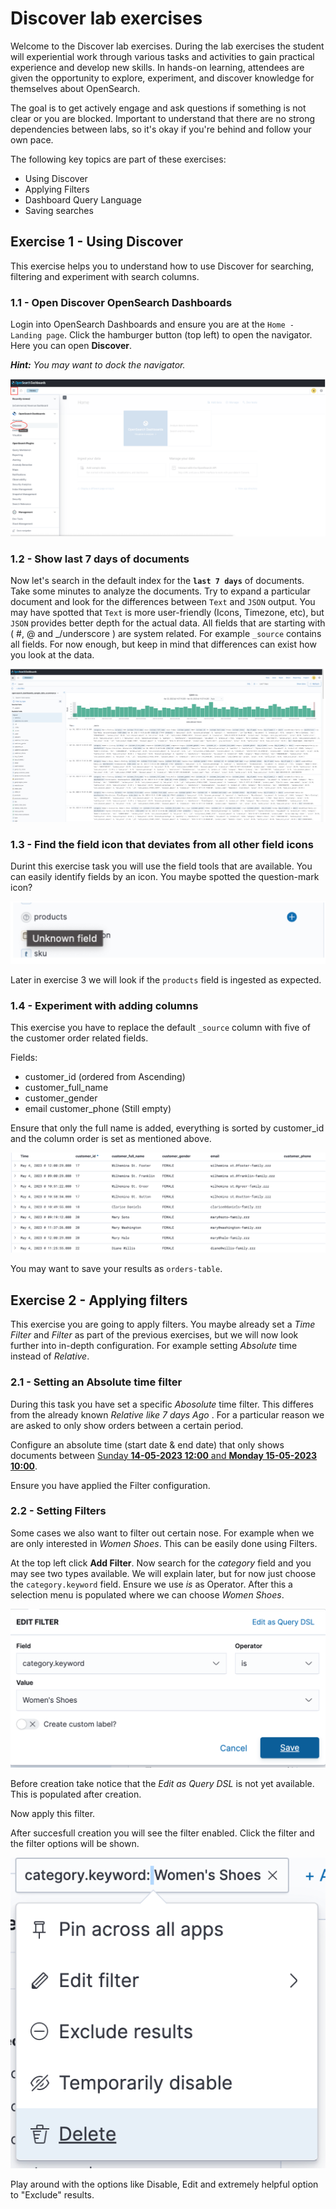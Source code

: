 # Discover lab exercises

Welcome to the Discover lab exercises. During the lab exercises the student will experiential work through various tasks and activities to gain practical experience and develop new skills. In hands-on learning, attendees are given the opportunity to explore, experiment, and discover knowledge for themselves about OpenSearch.

The goal is to  get actively engage and ask questions if something is not clear or you are blocked. Important to understand that there are no strong dependencies between labs, so it's okay if you're behind and follow your own pace.

The following key topics are part of these exercises:

- Using Discover
- Applying Filters
- Dashboard Query Language
- Saving searches

## Exercise 1 - Using Discover

This exercise helps you to understand how to use Discover for searching, filtering and experiment with search columns.

### 1.1 - Open Discover OpenSearch Dashboards

Login into OpenSearch Dashboards and ensure you are at the `Home - Landing page`. Click the hamburger button (top left) to open the navigator. Here you can open **Discover**.

***Hint:** You may want to dock the navigator.*

<img src="https://raw.githubusercontent.com/avwsolutions/opensearch-training-material/main/labs/04-Discover/content/open-discover.png" alt="open-discover">

### 1.2 - Show last 7 days of documents

Now let's search in the default index for the **`last 7 days`** of documents. Take some minutes to analyze the documents. Try to expand a particular document and look for the differences between `Text` and `JSON` output. You may have spotted that `Text` is more user-friendly (Icons, Timezone, etc), but `JSON` provides better depth for the actual data.  All fields that are starting with ( #, @ and _/underscore ) are system related. For example `_source` contains all fields. For now enough, but keep in mind that differences can exist how you look at the data.

<img src="https://raw.githubusercontent.com/avwsolutions/opensearch-training-material/main/labs/04-Discover/content/search-results.png" alt="search-results">

### 1.3 - Find the field icon that deviates from all other field icons 

Durint this exercise task you will use the field tools that are available. You can easily identify fields by an icon. You maybe spotted the question-mark icon?

<img src="https://raw.githubusercontent.com/avwsolutions/opensearch-training-material/main/labs/04-Discover/content/products-field.png" alt="products-field">

Later in exercise 3 we will look if the `products` field is ingested as expected.

### 1.4 - Experiment with adding columns

This exercise you have to replace the default `_source` column with five of the customer order related fields.

Fields:
- customer_id                 (ordered from Ascending)
- customer_full_name 
- customer_gender
- email	customer_phone        (Still empty)

Ensure that only the full name is added, everything is sorted by customer_id and the column order is set as mentioned above.

<img src="https://raw.githubusercontent.com/avwsolutions/opensearch-training-material/main/labs/04-Discover/content/order-columns.png" alt="order-colums">

You may want to save your results as `orders-table`.
## Exercise 2 - Applying filters

This exercise you are going to apply filters. You maybe already set a *Time Filter* and *Filter* as part of the previous exercises, but we will now look further into in-depth configuration. For example setting *Absolute* time instead of *Relative*.

### 2.1 - Setting an Absolute time filter

During this task you have set a specific *Abosolute* time filter. This differes from the already known *Relative* *like 7 days Ago* . For a particular reason we are asked to only show orders between a certain period.

Configure an absolute time (start date & end date) that only shows documents between <u>Sunday **14-05-2023 12:00** and **Monday 15-05-2023 10:00**</u>.

Ensure you have applied the Filter configuration.

### 2.2 - Setting Filters

Some cases we also want to filter out certain nose. For example when we are only interested in *Women Shoes*. This can be easily done using Filters.

At the top left click **Add Filter**.  Now search for the *category* field and you may see two types available. We will explain later, but for now just choose the `category.keyword` field. Ensure we use *is* as Operator. After this a selection menu is populated where we can choose *Women Shoes*. 

<img src="https://raw.githubusercontent.com/avwsolutions/opensearch-training-material/main/labs/04-Discover/content/filter-sample.png" alt="filter-sample">

Before creation take notice that the *Edit as Query DSL* is not yet available. This is populated after creation.

Now apply this filter.

After succesfull creation you will see the filter enabled.  Click the filter and the filter options will be shown.

<img src="https://raw.githubusercontent.com/avwsolutions/opensearch-training-material/main/labs/04-Discover/content/filter-options.png" alt="filter-options">

Play around with the options like Disable, Edit and  extremely helpful option to "Exclude" results.